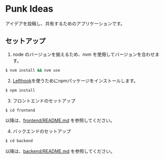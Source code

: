 # Punk Ideas

アイデアを投稿し、共有するためのアプリケーションです。

## セットアップ

1. node のバージョンを揃えるため、nvm を使用してバージョンを合わせます。

```bash
$ nvm install && nvm use
```

2. [Lefthook](https://github.com/evilmartians/lefthook)を使うためにnpmパッケージをインストールします。

```bash
$ npm install
```

3. フロントエンドのセットアップ

```bash
$ cd frontend
```

以降は、[frontend/README.md](https://github.com/MihiroH/punk-ideas/blob/main/frontend/README.md) を参照してください。

4. バックエンドのセットアップ

```bash
$ cd backend
```

以降は、[backend/README.md](https://github.com/MihiroH/punk-ideas/blob/main/backend/README.md) を参照してください。
